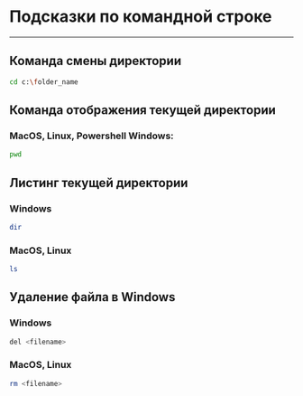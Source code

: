 # Подсказки по командной строке
---
## Команда смены директории

``` sh
cd c:\folder_name
```

## Команда отображения текущей директории

### MacOS, Linux, Powershell Windows:

``` sh
pwd
```
## Листинг текущей директории

### Windows

``` sh
dir
```
### MacOS, Linux

``` sh
ls
```
## Удаление файла в Windows

### Windows

``` sh
del <filename>
```

### MacOS, Linux

``` sh
rm <filename>
```
